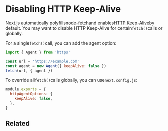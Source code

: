 # Disabling HTTP Keep-Alive

Next.js automatically polyfills[node-fetch](/docs/basic-features/supported-browsers-features#polyfills)and enables[HTTP Keep-Alive](https://developer.mozilla.org/en-US/docs/Web/HTTP/Headers/Keep-Alive)by default. You may want to disable HTTP Keep-Alive for certain`fetch()`calls or globally.

For a single`fetch()`call, you can add the agent option:

```js
import { Agent } from 'https'

const url = 'https://example.com'
const agent = new Agent({ keepAlive: false })
fetch(url, { agent })

```

To override all`fetch()`calls globally, you can use`next.config.js`:

```js
module.exports = {
  httpAgentOptions: {
    keepAlive: false,
  },
}

```

## Related


